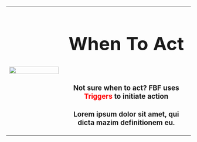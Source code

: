 <table style="width: 100%">
    <tr>
        <td width="30%">
        <img src="https://user-images.githubusercontent.com/1979569/70313014-5b327700-1847-11ea-80f0-b66cbe4a5580.png" width="100%">
        </td>
        <td style="text-align: center;">
            <h1 style="font-size: 50px">When To Act</h1><br/>
            <h3>Not sure when to act? FBF uses <span style="color: red">Triggers</span> to initiate action</h3>
            <h3>Lorem ipsum dolor sit amet, qui dicta mazim definitionem eu. </h3>
        </td>
    </tr>
</table>
